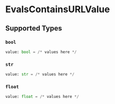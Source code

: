# EvalsContainsURLValue


## Supported Types

### `bool`

```python
value: bool = /* values here */
```

### `str`

```python
value: str = /* values here */
```

### `float`

```python
value: float = /* values here */
```

